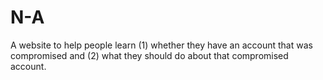 # N-A
A website to help people learn (1) whether they have an account that was compromised and (2) what they should do about that compromised account.
